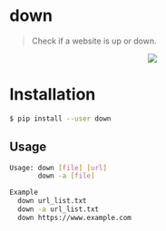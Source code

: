# down
> Check if a website is up or down.

<p align="center">
<a href="https://asciinema.org/a/185168">
<img src="https://user-images.githubusercontent.com/27065646/40878073-dd8bfc5e-668b-11e8-8442-17de240bc646.png">
</a>
</p>


# Installation

```bash
$ pip install --user down
```

## Usage
```bash
Usage: down [file] [url]
       down -a [file]

Example
  down url_list.txt
  down -a url_list.txt
  down https://www.example.com
```
